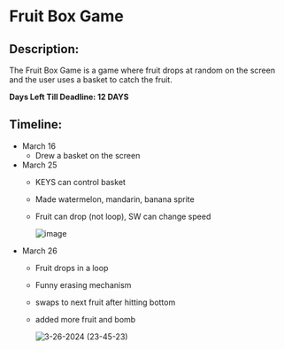 # Fruit Box Game

## Description: 
The Fruit Box Game is a game where fruit drops at random on the screen and the user uses a basket to catch the fruit. 

**Days Left Till Deadline: 12 DAYS**

## Timeline:
- March 16
  - Drew a basket on the screen
- March 25
  - KEYS can control basket
  - Made watermelon, mandarin, banana sprite
  - Fruit can drop (not loop), SW can change speed
    
     ![image](https://github.com/shirwewe/fruit-box-game/assets/129631836/e2a8237d-763c-4fb7-94b4-0370ef439882)
- March 26
  - Fruit drops in a loop
  - Funny erasing mechanism
  - swaps to next fruit after hitting bottom
  - added more fruit and bomb
 
    ![3-26-2024 (23-45-23)](https://github.com/shirwewe/fruit-box-game/assets/129631836/bdcb4c1b-4da1-4e32-b43b-94ff6d241b84)

 
    
    
   

    
    

    

